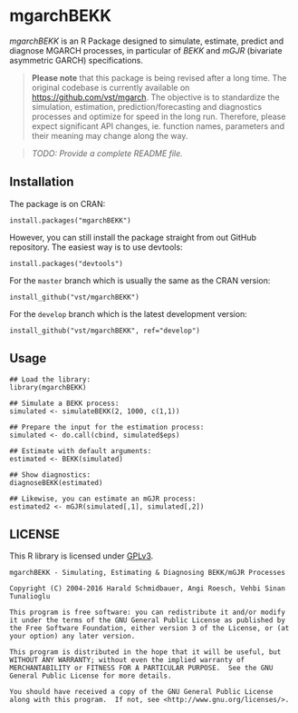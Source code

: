 # mgarchBEKK

*mgarchBEKK* is an R Package designed to simulate, estimate, predict
and diagnose MGARCH processes, in particular of *BEKK* and *mGJR*
(bivariate asymmetric GARCH) specifications.

> **Please note** that this package is being revised after a long
> time. The original codebase is currently available on
> https://github.com/vst/mgarch. The objective is to standardize the
> simulation, estimation, prediction/forecasting and diagnostics
> processes and optimize for speed in the long run. Therefore, please
> expect significant API changes, ie. function names, parameters and
> their meaning may change along the way.

> *TODO: Provide a complete README file.*

## Installation

The package is on CRAN:

    install.packages("mgarchBEKK")

However, you can still install the package straight from out GitHub
repository. The easiest way is to use devtools:

    install.packages("devtools")

For the `master` branch which is usually the same as the
CRAN version:

    install_github("vst/mgarchBEKK")

For the `develop` branch which is the latest development version:

    install_github("vst/mgarchBEKK", ref="develop")

## Usage

    ## Load the library:
    library(mgarchBEKK)

    ## Simulate a BEKK process:
    simulated <- simulateBEKK(2, 1000, c(1,1))

    ## Prepare the input for the estimation process:
    simulated <- do.call(cbind, simulated$eps)

    ## Estimate with default arguments:
    estimated <- BEKK(simulated)

    ## Show diagnostics:
    diagnoseBEKK(estimated)

    ## Likewise, you can estimate an mGJR process:
    estimated2 <- mGJR(simulated[,1], simulated[,2])

## LICENSE

This R library is licensed under
[GPLv3](http://www.gnu.org/licenses/gpl-3.0.en.html).

    mgarchBEKK - Simulating, Estimating & Diagnosing BEKK/mGJR Processes

    Copyright (C) 2004-2016 Harald Schmidbauer, Angi Roesch, Vehbi Sinan
    Tunalioglu

    This program is free software: you can redistribute it and/or modify
    it under the terms of the GNU General Public License as published by
    the Free Software Foundation, either version 3 of the License, or (at
    your option) any later version.

    This program is distributed in the hope that it will be useful, but
    WITHOUT ANY WARRANTY; without even the implied warranty of
    MERCHANTABILITY or FITNESS FOR A PARTICULAR PURPOSE.  See the GNU
    General Public License for more details.

    You should have received a copy of the GNU General Public License
    along with this program.  If not, see <http://www.gnu.org/licenses/>.
